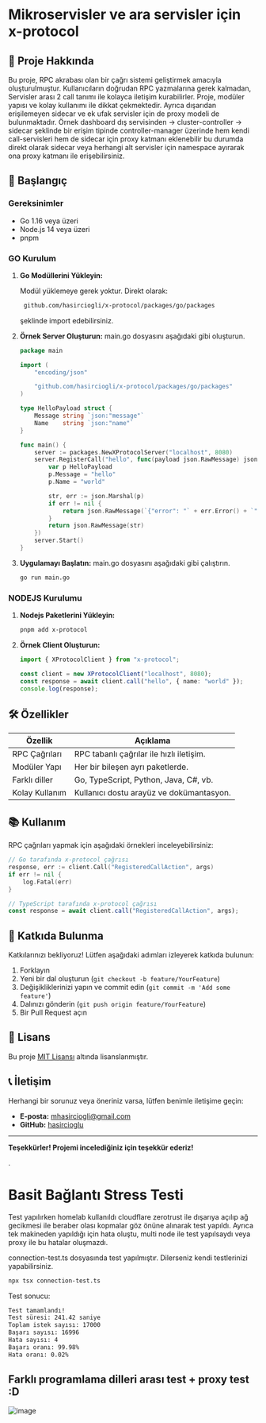 # Mikroservisler ve ara servisler için x-protocol

## 📖 Proje Hakkında

Bu proje, RPC akrabası olan bir çağrı sistemi geliştirmek amacıyla oluşturulmuştur. Kullanıcıların doğrudan RPC yazmalarına gerek kalmadan, Servisler arası 2 call tanımı ile kolayca iletişim kurabilirler. Proje, modüler yapısı ve kolay kullanımı ile dikkat çekmektedir. Ayrıca dışarıdan erişilemeyen sidecar ve ek ufak servisler için de proxy modeli de bulunmaktadır. Örnek dashboard dış servisinden -> cluster-controller -> sidecar şeklinde bir erişim tipinde controller-manager üzerinde hem kendi call-servisleri hem de sidecar için proxy katmanı eklenebilir bu durumda direkt olarak sidecar veya herhangi alt servisler için namespace ayırarak ona proxy katmanı ile erişebilirsiniz.

## 🚀 Başlangıç

### Gereksinimler

- Go 1.16 veya üzeri
- Node.js 14 veya üzeri
- pnpm

### GO Kurulum

1. **Go Modüllerini Yükleyin:**

   Modül yüklemeye gerek yoktur. Direkt olarak:

   ```txt
    github.com/hasirciogli/x-protocol/packages/go/packages
   ```

   şeklinde import edebilirsiniz.

2. **Örnek Server Oluşturun:**
   main.go dosyasını aşağıdaki gibi oluşturun.

   ```GO
   package main

   import (
       "encoding/json"

       "github.com/hasirciogli/x-protocol/packages/go/packages"
   )

   type HelloPayload struct {
       Message string `json:"message"`
       Name    string `json:"name"`
   }

   func main() {
       server := packages.NewXProtocolServer("localhost", 8080)
       server.RegisterCall("hello", func(payload json.RawMessage) json.RawMessage {
           var p HelloPayload
           p.Message = "hello"
           p.Name = "world"

           str, err := json.Marshal(p)
           if err != nil {
               return json.RawMessage(`{"error": "` + err.Error() + `"}`)
           }
           return json.RawMessage(str)
       })
       server.Start()
   }
   ```

3. **Uygulamayı Başlatın:**
   main.go dosyasını aşağıdaki gibi çalıştırın.
   ```bash
   go run main.go
   ```

### NODEJS Kurulumu

1. **Nodejs Paketlerini Yükleyin:**

   ```bash
   pnpm add x-protocol
   ```

2. **Örnek Client Oluşturun:**

   ```typescript
   import { XProtocolClient } from "x-protocol";

   const client = new XProtocolClient("localhost", 8080);
   const response = await client.call("hello", { name: "world" });
   console.log(response);
   ```

## 🛠️ Özellikler

| Özellik        | Açıklama                                 |
| -------------- | ---------------------------------------- |
| RPC Çağrıları  | RPC tabanlı çağrılar ile hızlı iletişim. |
| Modüler Yapı   | Her bir bileşen ayrı paketlerde.         |
| Farklı diller  | Go, TypeScript, Python, Java, C#, vb.    |
| Kolay Kullanım | Kullanıcı dostu arayüz ve dokümantasyon. |

## 📚 Kullanım

RPC çağrıları yapmak için aşağıdaki örnekleri inceleyebilirsiniz:

```go
// Go tarafında x-protocol çağrısı
response, err := client.Call("RegisteredCallAction", args)
if err != nil {
    log.Fatal(err)
}
```

```typescript
// TypeScript tarafında x-protocol çağrısı
const response = await client.call("RegisteredCallAction", args);
```

## 🎨 Katkıda Bulunma

Katkılarınızı bekliyoruz! Lütfen aşağıdaki adımları izleyerek katkıda bulunun:

1. Forklayın
2. Yeni bir dal oluşturun (`git checkout -b feature/YourFeature`)
3. Değişikliklerinizi yapın ve commit edin (`git commit -m 'Add some feature'`)
4. Dalınızı gönderin (`git push origin feature/YourFeature`)
5. Bir Pull Request açın

## 📄 Lisans

Bu proje [MIT Lisansı](LICENSE) altında lisanslanmıştır.

## 📞 İletişim

Herhangi bir sorunuz veya öneriniz varsa, lütfen benimle iletişime geçin:

- **E-posta:** mhasirciogli@gmail.com
- **GitHub:** [hasircioglu](https://github.com/hasircioglu)

---

**Teşekkürler! Projemi incelediğiniz için teşekkür ederiz!**

.

# Basit Bağlantı Stress Testi

Test yapılırken homelab kullanıldı cloudflare zerotrust ile dışarıya açılıp ağ gecikmesi ile beraber olası kopmalar göz önüne alınarak test yapıldı. Ayrıca tek makineden yapıldığı için hata oluştu, multi node ile test yapılsaydı veya proxy ile bu hatalar oluşmazdı.

connection-test.ts dosyasında test yapılmıştır. Dilerseniz kendi testlerinizi yapabilirsiniz.

```bash
npx tsx connection-test.ts
```

Test sonucu:

```bash
Test tamamlandı!
Test süresi: 241.42 saniye
Toplam istek sayısı: 17000
Başarı sayısı: 16996
Hata sayısı: 4
Başarı oranı: 99.98%
Hata oranı: 0.02%
```

## Farklı programlama dilleri arası test + proxy test :D

![image](https://github.com/hasirciogli/x-protocol/assets/images/x-protocol-multi-language-test.gif)
